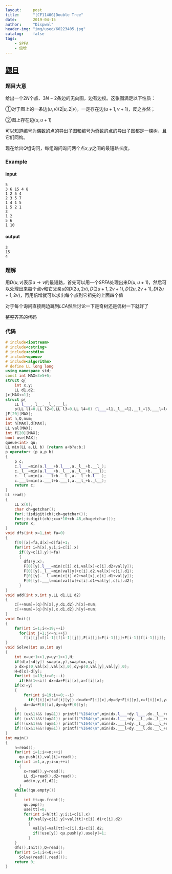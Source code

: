```yaml
---
layout:		post
title:		"[CF1140G]Double Tree"
date:		2019-04-15
author:		"Dispwnl"
header-img:	"img/used/60223405.jpg"
catalog:	false
tags:
    - SPFA
    - 倍增
---
```


## [题目](<https://www.luogu.org/problemnew/show/CF1140G>)

### 题目大意

给出一个$2N$个点、$3N-2$条边的无向图，边有边权。这张图满足以下性质：

①对于图上的一条边$(u,v)(2 \vert u , 2 \vert v)$，一定存在边$(u+1,v+1)$，反之亦然；

②图上存在边$(u,u+1)$

可以知道编号为偶数的点的导出子图和编号为奇数的点的导出子图都是一棵树，且它们同构。

现在给出$Q​$组询问，每组询问询问两个点$x,y​$之间的最短路长度。

### Example

#### input

```plain
5
3 6 15 4 8
1 2 5 4
2 3 5 7
1 4 1 5
1 5 2 1
3
1 2
5 6
1 10
```

#### output

```plain
3
15
4
```

### 题解

用$D(u,v)$表示$u\to v$的最短路，首先可以用一个$SPFA$处理出来$D(u,u+1)$，然后可以处理出来每个点$v$和它父亲$u$的$D(2u,2v),D(2u+1,2v+1),D(2u,2v+1),D(2u+1,2v)$，再用倍增就可以求出每个点到它祖先的上面四个值

对于每个询问直接两边跳到$LCA$然后讨论一下是奇树还是偶树一下就好了

~~整整齐齐的代码~~

### 代码

```c++
# include<iostream>
# include<cstring>
# include<cstdio>
# include<queue>
# include<algorithm>
# define LL long long
using namespace std;
const int MAX=3e5+5;
struct q{
	int x,y;
	LL d1,d2;
}c[MAX<<1];
struct p{
	LL l___,_l__,__l_,___l;
	p(LL l1=0,LL l2=0,LL l3=0,LL l4=0) {l___=l1,_l__=l2,__l_=l3,___l=l4;}
}F[20][MAX];
int n,Q,num;
int h[MAX],d[MAX];
LL val[MAX];
int f[20][MAX];
bool use[MAX];
queue<int> qu;
LL min(LL a,LL b) {return a<b?a:b;}
p operator+ (p a,p b)
{
	p c;
	c.l___=min(a.l___+b.l___,a._l__+b.__l_);
	c._l__=min(a.l___+b._l__,a._l__+b.___l);
	c.__l_=min(a.___l+b.__l_,a.__l_+b.l___);
	c.___l=min(a.___l+b.___l,a.__l_+b._l__);
	return c;
}
LL read()
{
	LL x(0);
	char ch=getchar();
	for(;!isdigit(ch);ch=getchar());
	for(;isdigit(ch);x=x*10+ch-48,ch=getchar());
	return x;
}
void dfs(int x=1,int fa=0)
{
	f[0][x]=fa,d[x]=d[fa]+1;
	for(int i=h[x],y;i;i=c[i].x)
	  if((y=c[i].y)!=fa)
	  {
	  	dfs(y,x);
	  	F[0][y].l___=min(c[i].d1,val[x]+c[i].d2+val[y]);
	  	F[0][y]._l__=min(val[y]+c[i].d2,val[x]+c[i].d1);
	  	F[0][y].__l_=min(c[i].d2+val[x],c[i].d1+val[y]);
	  	F[0][y].___l=min(val[x]+c[i].d1+val[y],c[i].d2);
	  }
}
void add(int x,int y,LL d1,LL d2)
{
	c[++num]=(q){h[x],y,d1,d2},h[x]=num;
	c[++num]=(q){h[y],x,d1,d2},h[y]=num;
}
void Init()
{
	for(int i=1;i<=19;++i)
	  for(int j=1;j<=n;++j)
	    f[i][j]=f[i-1][f[i-1][j]],F[i][j]=F[i-1][j]+F[i-1][f[i-1][j]];
}
void Solve(int ux,int uy)
{
	int x=ux+1>>1,y=uy+1>>1,H;
	if(d[x]<d[y]) swap(x,y),swap(ux,uy);
	p dx=p(0,val[x],val[x],0),dy=p(0,val[y],val[y],0);
	H=d[x]-d[y];
	for(int i=19;i>=0;--i)
	  if(H&(1<<i)) dx=dx+F[i][x],x=f[i][x];
	if(x!=y)
	{
		for(int i=19;i>=0;--i)
		  if(f[i][x]!=f[i][y]) dx=dx+F[i][x],dy=dy+F[i][y],x=f[i][x],y=f[i][y];
		dx=dx+F[0][x],dy=dy+F[0][y];
	}
	if( (ux&1)&& (uy&1)) printf("%I64d\n",min(dx.l___+dy.l___,dx._l__+dy._l__));
	if( (ux&1)&&!(uy&1)) printf("%I64d\n",min(dx.l___+dy.__l_,dx._l__+dy.___l));
	if(!(ux&1)&& (uy&1)) printf("%I64d\n",min(dx.___l+dy._l__,dx.__l_+dy.l___));
	if(!(ux&1)&&!(uy&1)) printf("%I64d\n",min(dx.___l+dy.___l,dx.__l_+dy.__l_));
}
int main()
{
	n=read();
	for(int i=1;i<=n;++i)
	  qu.push(i),val[i]=read();
	for(int i=1,x,y;i<n;++i)
	  {
	  	x=read(),y=read();
	  	LL d1=read(),d2=read();
	  	add(x,y,d1,d2);
	  }
	while(!qu.empty())
	{
		int tt=qu.front();
		qu.pop();
		use[tt]=0;
		for(int i=h[tt],y;i;i=c[i].x)
		  if(val[y=c[i].y]>val[tt]+c[i].d1+c[i].d2)
		  {
		  	val[y]=val[tt]+c[i].d1+c[i].d2;
		  	if(!use[y]) qu.push(y),use[y]=1;
		  }
	}
	dfs(),Init(),Q=read();
	for(int i=1;i<=Q;++i)
	  Solve(read(),read());
	return 0;
}
```

